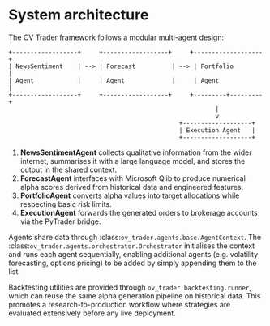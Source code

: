 # System architecture

The OV Trader framework follows a modular multi-agent design:

```text
+------------------+     +------------------+     +-------------------+
| NewsSentiment    | --> | Forecast          | --> | Portfolio         |
| Agent            |     | Agent             |     | Agent             |
+------------------+     +------------------+     +---------+---------+
                                                         |
                                                         v
                                               +-------------------+
                                               | Execution Agent   |
                                               +-------------------+
```

1. **NewsSentimentAgent** collects qualitative information from the wider
   internet, summarises it with a large language model, and stores the output in
   the shared context.
2. **ForecastAgent** interfaces with Microsoft Qlib to produce numerical alpha
   scores derived from historical data and engineered features.
3. **PortfolioAgent** converts alpha values into target allocations while
   respecting basic risk limits.
4. **ExecutionAgent** forwards the generated orders to brokerage accounts via the
   PyTrader bridge.

Agents share data through :class:`ov_trader.agents.base.AgentContext`.  The
:class:`ov_trader.agents.orchestrator.Orchestrator` initialises the context and
runs each agent sequentially, enabling additional agents (e.g. volatility
forecasting, options pricing) to be added by simply appending them to the list.

Backtesting utilities are provided through `ov_trader.backtesting.runner`, which
can reuse the same alpha generation pipeline on historical data.  This promotes a
research-to-production workflow where strategies are evaluated extensively before
any live deployment.

